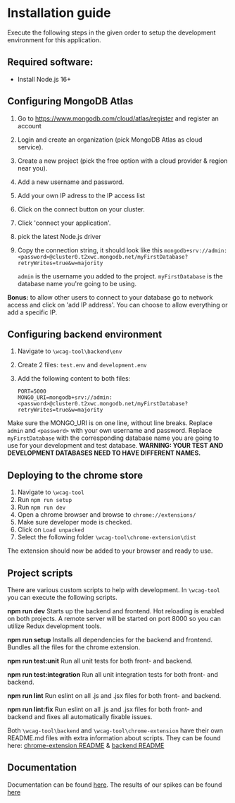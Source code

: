 # Installation guide

Execute the following steps in the given order to setup the development environment for this application. 

## Required software:

- Install Node.js 16+ 

## Configuring MongoDB Atlas

1. Go to https://www.mongodb.com/cloud/atlas/register and register an account

2. Login and create an organization (pick MongoDB Atlas as cloud service).

3. Create a new project (pick the free option with a cloud provider & region near you). 

4. Add a new username and password. 

5. Add your own IP adress to the IP access list

6. Click on the connect button on your cluster.  

7. Click 'connect your application'. 

8. pick the latest Node.js driver

9. Copy the connection string, it should look like this `mongodb+srv://admin:<password>@cluster0.t2xwc.mongodb.net/myFirstDatabase?retryWrites=true&w=majority`

   `admin` is the username you added to the project. `myFirstDatabase` is the database name you're going to be using.

**Bonus:** to allow other users to connect to your database go to network access and click on 'add IP address'. You can choose to allow everything or add a specific IP.

## Configuring backend environment 

1. Navigate to `\wcag-tool\backend\env`

2. Create 2 files: `test.env` and `development.env`

3. Add the following content to both files: 

   ```
   PORT=5000
   MONGO_URI=mongodb+srv://admin:<password>@cluster0.t2xwc.mongodb.net/myFirstDatabase?retryWrites=true&w=majority
   ```

Make sure the MONGO_URI is on one line, without line breaks. Replace `admin` and `<password>` with your own username and password. Replace `myFirstDatabase` with the corresponding database name you are going to use for your development and test database. **WARNING: YOUR TEST AND DEVELOPMENT DATABASES NEED TO HAVE DIFFERENT NAMES.**

## Deploying to the chrome store

1. Navigate to `\wcag-tool`
2. Run `npm run setup`
3. Run `npm run dev`
4. Open a chrome browser and browse to `chrome://extensions/`
5. Make sure developer mode is checked. 
6. Click on `Load unpacked`
7. Select the following folder `\wcag-tool\chrome-extension\dist` 

The extension should now be added to your browser and ready to use.

## Project scripts

There are various custom scripts to help with development. In `\wcag-tool` you can execute the following scripts.

**npm run dev**
Starts up the backend and frontend. Hot reloading is enabled on both projects. A remote server will be started on port 8000 so you can utilize Redux development tools. 

**npm run setup**
Installs all dependencies for the backend and frontend. Bundles all the files for the chrome extension. 

**npm run test:unit**
Run all unit tests for both front- and backend. 

**npm run test:integration**
Run all unit integration tests for both front- and backend. 

**npm run lint**
Run eslint on all .js and .jsx files for both front- and backend. 

**npm run lint:fix**
Run eslint on all .js and .jsx files for both front- and backend and fixes all automatically fixable issues. 

Both `\wcag-tool\backend` and  `\wcag-tool\chrome-extension` have their own README.md files with extra information about scripts. They can be found here: [chrome-extension README](./wcag-tool/chrome-extension/README.md) & [backend README](./wcag-tool/backend/README.md) 

## Documentation

Documentation can be found [here](./documentatie/Software-Guidebook/Software-Guidebook-WCAG-Tool.md). The results of our spikes can be found [here](./documentatie/Spikes)


